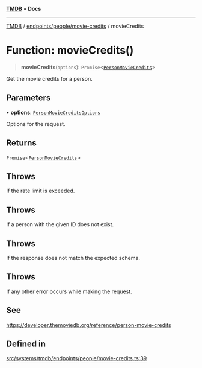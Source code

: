 [**TMDB**](../../../../README.md) • **Docs**

***

[TMDB](../../../../README.md) / [endpoints/people/movie-credits](../README.md) / movieCredits

# Function: movieCredits()

> **movieCredits**(`options`): `Promise`\<[`PersonMovieCredits`](../../../../structs/Schemas/type-aliases/PersonMovieCredits.md)\>

Get the movie credits for a person.

## Parameters

• **options**: [`PersonMovieCreditsOptions`](../type-aliases/PersonMovieCreditsOptions.md)

Options for the request.

## Returns

`Promise`\<[`PersonMovieCredits`](../../../../structs/Schemas/type-aliases/PersonMovieCredits.md)\>

## Throws

If the rate limit is exceeded.

## Throws

If a person with the given ID does not exist.

## Throws

If the response does not match the expected schema.

## Throws

If any other error occurs while making the request.

## See

https://developer.themoviedb.org/reference/person-movie-credits

## Defined in

[src/systems/tmdb/endpoints/people/movie-credits.ts:39](https://github.com/Norviah/media-hub/blob/e3dc67aa1738d9ad44e6a4419ef7e26de86e1452/src/systems/tmdb/endpoints/people/movie-credits.ts#L39)
